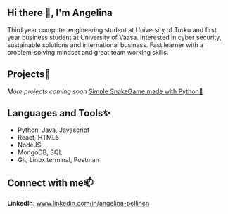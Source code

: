## Hi there 👋, I'm Angelina
Third year computer engineering student at University of Turku and first year business student at University of Vaasa. Interested in cyber security, sustainable solutions and international business. Fast learner with a problem-solving mindset and great team working skills.

## Projects👾
_More projects coming soon_
[Simple SnakeGame made with Python🐍](https://github.com/ang3lin4/snake_game.git)

## Languages and Tools✨
- Python, Java, Javascript
- React, HTML5
- NodeJS
- MongoDB, SQL
- Git, Linux terminal, Postman


## Connect with me📫
**LinkedIn**: www.linkedin.com/in/angelina-pellinen

<!--
**ang3lin4/ang3lin4** is a ✨ _special_ ✨ repository because its `README.md` (this file) appears on your GitHub profile.

Here are some ideas to get you started:

- 🔭 I’m currently working on ...
- 🌱 I’m currently learning ...
- 👯 I’m looking to collaborate on ...
- 🤔 I’m looking for help with ...
- 💬 Ask me about ...
- 📫 How to reach me: ...
- 😄 Pronouns: ...
- ⚡ Fun fact: ...
-->
